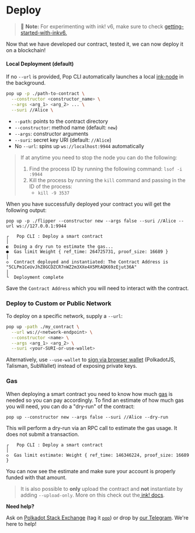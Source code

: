 # Deploy

> 🚀 **Note:** For experimenting with ink! v6, make sure to check [getting-started-with-inkv6.](../welcome/migrating-to-inkv6.md)

Now that we have developed our contract, tested it, we can now deploy it on a blockchain!

#### Local Deployment (default)

If no `--url` is provided, Pop CLI automatically launches a local [ink-node](https://github.com/use-ink/ink-node) in the background.

```bash
pop up -p ./path-to-contract \
  --constructor <constructor_name> \
  --args <arg_1> <arg_2> ... \
  --suri //Alice \
```

* `--path`: points to the contract directory
* `--constructor`: method name (default: `new`)
* `--args`: constructor arguments
* `--suri`: secret key URI (default: `//Alice`)
* No `--url`: spins up `ws://localhost:9944` automatically

> If at anytime you need to stop the node you can do the following:
>
> 1. Find the process ID by running the following command: `lsof -i :9944`
> 2. Kill the process by running the `kill` command and passing in the ID of the process:
>    * `kill -9 3537`

When you have successfully deployed your contract you will get the following output:

```
pop up -p ./flipper --constructor new --args false --suri //Alice --url ws://127.0.0.1:9944

┌   Pop CLI : Deploy a smart contract
│
◐  Doing a dry run to estimate the gas...                                                                                                    
●  Gas limit Weight { ref_time: 264725731, proof_size: 16689 }
│  
◇  Contract deployed and instantiated: The Contract Address is "5CLPm1CeUvJhZ8GCDZCR7nWZ2m3XXe4X5MtAQK69zEjut36A"
│
└  Deployment complete
```

Save the `Contract Address` which you will need to interact with the contract.

### Deploy to Custom or Public Network

To deploy on a specific network, supply a `--url`:

```bash
pop up -path ./my_contract \
  --url ws://<network-endpoint> \
  --constructor <name> \
  --args <arg_1> <arg_2> \
  --suri <your-SURI-or-use-wallet> 
```

Alternatively, use `--use-wallet` to [sign via browser wallet](securely-sign-transactions-from-cli.md) (PolkadotJS, Talisman, SubWallet) instead of exposing private keys.

### Gas

When deploying a smart contract you need to know how much [gas](https://use.ink/basics/gas) is needed so you can pay accordingly. To find an estimate of how much gas you will need, you can do a "dry-run" of the contract:

```
pop up --constructor new --args false --suri //Alice --dry-run
```

This will perform a dry-run via an RPC call to estimate the gas usage. It does not submit a transaction.

```
┌   Pop CLI : Deploy a smart contract
│
◇  Gas limit estimate: Weight { ref_time: 146346224, proof_size: 16689 }
```

You can now see the estimate and make sure your account is properly funded with that amount.

> It is also possible to **only** upload the contract and **not** instantiate by adding `--upload-only`. More on this check out the[ ink! docs](https://use.ink/docs/v6/getting-started/deploy-your-contract).

**Need help?**

Ask on [Polkadot Stack Exchange](https://polkadot.stackexchange.com/) (tag it [`pop`](https://substrate.stackexchange.com/tags/pop/info)) or drop by [our Telegram](https://t.me/onpopio). We're here to help!
